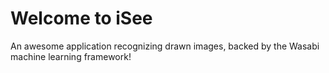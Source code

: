 # Welcome to iSee

An awesome application recognizing drawn images, backed by the Wasabi machine learning framework!